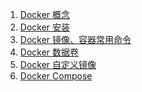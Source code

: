 1. [Docker 概念][01]
1. [Docker 安装][02]
1. [Docker 镜像、容器常用命令][03]
1. [Docker 数据卷][04]
1. [Docker 自定义镜像][05]
1. [Docker Compose][06]




[01]: https://fgq233.github.io/md/docker/docker1
[02]: https://fgq233.github.io/md/docker/docker2
[03]: https://fgq233.github.io/md/docker/docker3
[04]: https://fgq233.github.io/md/docker/docker4
[05]: https://fgq233.github.io/md/docker/docker5
[06]: https://fgq233.github.io/md/docker/docker6


